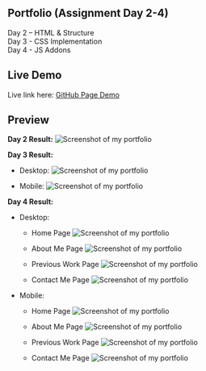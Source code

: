 ## Portfolio (Assignment Day 2-4)
Day 2 – HTML &amp; Structure<br>
Day 3 - CSS Implementation<br>
Day 4 - JS Addons

## Live Demo
Live link here:
[GitHub Page Demo](https://kennethdjasmin.github.io/Task-2-Practice-Exercise/index.html)

## Preview
**Day 2 Result:**
![Screenshot of my portfolio](ss/Screenshot.png)

**Day 3 Result:**

* Desktop:
![Screenshot of my portfolio](ss/Screenshot_03.png)

* Mobile:
![Screenshot of my portfolio](ss/Screenshot_02.png)

**Day 4 Result:**

* Desktop:
  - Home Page
![Screenshot of my portfolio](ss/Screenshot_08.png)

  - About Me Page
![Screenshot of my portfolio](ss/Screenshot_09.png)

  - Previous Work Page
![Screenshot of my portfolio](ss/Screenshot_10.png)

  - Contact Me Page
![Screenshot of my portfolio](ss/Screenshot_11.png)

* Mobile:
  - Home Page
![Screenshot of my portfolio](ss/Screenshot_04.png)

  - About Me Page
![Screenshot of my portfolio](ss/Screenshot_05.png)

  - Previous Work Page
![Screenshot of my portfolio](ss/Screenshot_06.png)

  - Contact Me Page
![Screenshot of my portfolio](ss/Screenshot_07.png)





